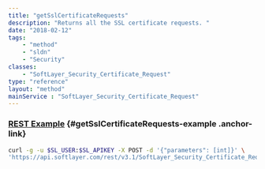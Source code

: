 ```yaml
---
title: "getSslCertificateRequests"
description: "Returns all the SSL certificate requests. "
date: "2018-02-12"
tags:
    - "method"
    - "sldn"
    - "Security"
classes:
    - "SoftLayer_Security_Certificate_Request"
type: "reference"
layout: "method"
mainService : "SoftLayer_Security_Certificate_Request"
---
```


### [REST Example](#getSslCertificateRequests-example) <a href="/article/rest/"><i class="fas fa-question"></i></a> {#getSslCertificateRequests-example .anchor-link} 
```bash
curl -g -u $SL_USER:$SL_APIKEY -X POST -d '{"parameters": [int]}' \
'https://api.softlayer.com/rest/v3.1/SoftLayer_Security_Certificate_Request/getSslCertificateRequests'
```
